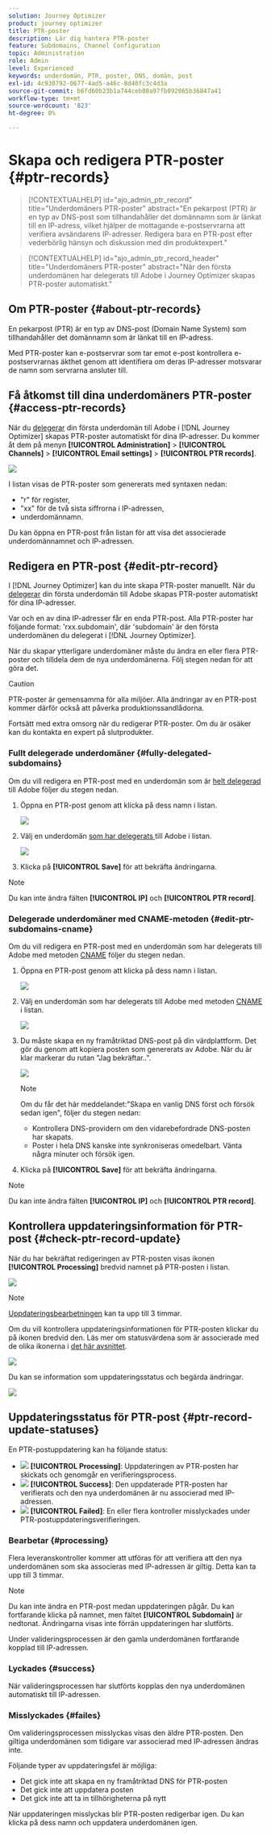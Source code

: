 ```yaml
---
solution: Journey Optimizer
product: journey optimizer
title: PTR-poster
description: Lär dig hantera PTR-poster
feature: Subdomains, Channel Configuration
topic: Administration
role: Admin
level: Experienced
keywords: underdomän, PTR, poster, DNS, domän, post
exl-id: 4c930792-0677-4ad5-a46c-8d40fc3c4d3a
source-git-commit: b6fd60b23b1a744ceb80a97fb092065b36847a41
workflow-type: tm+mt
source-wordcount: '823'
ht-degree: 0%

---
```


# Skapa och redigera PTR-poster {#ptr-records}

>[!CONTEXTUALHELP]
>id="ajo_admin_ptr_record"
>title="Underdomäners PTR-poster"
>abstract="En pekarpost (PTR) är en typ av DNS-post som tillhandahåller det domännamn som är länkat till en IP-adress, vilket hjälper de mottagande e-postservrarna att verifiera avsändarens IP-adresser. Redigera bara en PTR-post efter vederbörlig hänsyn och diskussion med din produktexpert."

>[!CONTEXTUALHELP]
>id="ajo_admin_ptr_record_header"
>title="Underdomäners PTR-poster"
>abstract="När den första underdomänen har delegerats till Adobe i Journey Optimizer skapas PTR-poster automatiskt."

## Om PTR-poster {#about-ptr-records}

En pekarpost (PTR) är en typ av DNS-post (Domain Name System) som tillhandahåller det domännamn som är länkat till en IP-adress.

Med PTR-poster kan e-postservrar som tar emot e-post kontrollera e-postservrarnas äkthet genom att identifiera om deras IP-adresser motsvarar de namn som servrarna ansluter till.

## Få åtkomst till dina underdomäners PTR-poster {#access-ptr-records}

När du [delegerar](delegate-subdomain.md) din första underdomän till Adobe i [!DNL Journey Optimizer] skapas PTR-poster automatiskt för dina IP-adresser. Du kommer åt dem på menyn **[!UICONTROL Administration]** > **[!UICONTROL Channels]** > **[!UICONTROL Email settings]** > **[!UICONTROL PTR records]**.

![](assets/ptr-records.png)

I listan visas de PTR-poster som genererats med syntaxen nedan:

* &quot;r&quot; för register,
* &quot;xx&quot; för de två sista siffrorna i IP-adressen,
* underdomännamn.

Du kan öppna en PTR-post från listan för att visa det associerade underdomännamnet och IP-adressen.

## Redigera en PTR-post {#edit-ptr-record}

I [!DNL Journey Optimizer] kan du inte skapa PTR-poster manuellt. När du [delegerar](delegate-subdomain.md) din första underdomän till Adobe skapas PTR-poster automatiskt för dina IP-adresser.

Var och en av dina IP-adresser får en enda PTR-post. Alla PTR-poster har följande format: &#39;rxx.subdomain&#39;, där &#39;subdomain&#39; är den första underdomänen du delegerat i [!DNL Journey Optimizer].

När du skapar ytterligare underdomäner måste du ändra en eller flera PTR-poster och tilldela dem de nya underdomänerna. Följ stegen nedan för att göra det.

>[!CAUTION]
>
>PTR-poster är gemensamma för alla miljöer. Alla ändringar av en PTR-post kommer därför också att påverka produktionssandlådorna.
>
>Fortsätt med extra omsorg när du redigerar PTR-poster. Om du är osäker kan du kontakta en expert på slutprodukter.

### Fullt delegerade underdomäner {#fully-delegated-subdomains}

Om du vill redigera en PTR-post med en underdomän som är [helt delegerad](delegate-subdomain.md#full-subdomain-delegation) till Adobe följer du stegen nedan.

1. Öppna en PTR-post genom att klicka på dess namn i listan.

   ![](assets/ptr-record-select.png)

1. Välj en underdomän [som har delegerats ](delegate-subdomain.md#full-subdomain-delegation) till Adobe i listan.

   ![](assets/ptr-record-subdomain.png)

1. Klicka på **[!UICONTROL Save]** för att bekräfta ändringarna.

>[!NOTE]
>
>Du kan inte ändra fälten **[!UICONTROL IP]** och **[!UICONTROL PTR record]**.

### Delegerade underdomäner med CNAME-metoden {#edit-ptr-subdomains-cname}

Om du vill redigera en PTR-post med en underdomän som har delegerats till Adobe med metoden [CNAME](delegate-subdomain.md#cname-subdomain-delegation) följer du stegen nedan.

1. Öppna en PTR-post genom att klicka på dess namn i listan.

   ![](assets/ptr-record-select.png)

1. Välj en underdomän som har delegerats till Adobe med metoden [CNAME](delegate-subdomain.md#cname-subdomain-delegation) i listan.

   ![](assets/ptr-record-subdomain-cname.png)

1. Du måste skapa en ny framåtriktad DNS-post på din värdplattform. Det gör du genom att kopiera posten som genererats av Adobe. När du är klar markerar du rutan &quot;Jag bekräftar..&quot;.

   ![](assets/ptr-record-subdomain-confirm.png)

   >[!NOTE]
   >
   >Om du får det här meddelandet:&quot;Skapa en vanlig DNS först och försök sedan igen&quot;, följer du stegen nedan:
   >   * Kontrollera DNS-providern om den vidarebefordrade DNS-posten har skapats.
   >   * Poster i hela DNS kanske inte synkroniseras omedelbart. Vänta några minuter och försök igen.

1. Klicka på **[!UICONTROL Save]** för att bekräfta ändringarna.

>[!NOTE]
>
>Du kan inte ändra fälten **[!UICONTROL IP]** och **[!UICONTROL PTR record]**.

## Kontrollera uppdateringsinformation för PTR-post {#check-ptr-record-update}

När du har bekräftat redigeringen av PTR-posten visas ikonen **[!UICONTROL Processing]** bredvid namnet på PTR-posten i listan.

![](assets/ptr-record-updating.png)

>[!NOTE]
>
>[Uppdateringsbearbetningen](#processing) kan ta upp till 3 timmar.

Om du vill kontrollera uppdateringsinformationen för PTR-posten klickar du på ikonen bredvid den. Läs mer om statusvärdena som är associerade med de olika ikonerna i [det här avsnittet](#ptr-record-update-statuses).

![](assets/ptr-record-recent-update.png)

Du kan se information som uppdateringsstatus och begärda ändringar.

![](assets/ptr-record-updates.png)

## Uppdateringsstatus för PTR-post {#ptr-record-update-statuses}

En PTR-postuppdatering kan ha följande status:

* ![](assets/do-not-localize/ptr-record-processing.png) **[!UICONTROL Processing]**: Uppdateringen av PTR-posten har skickats och genomgår en verifieringsprocess.
* ![](assets/do-not-localize/ptr-record-success.png) **[!UICONTROL Success]**: Den uppdaterade PTR-posten har verifierats och den nya underdomänen är nu associerad med IP-adressen.
* ![](assets/do-not-localize/ptr-record-failed.png) **[!UICONTROL Failed]**: En eller flera kontroller misslyckades under PTR-postuppdateringsverifieringen.

### Bearbetar {#processing}

Flera leveranskontroller kommer att utföras för att verifiera att den nya underdomänen som ska associeras med IP-adressen är giltig. Detta kan ta upp till 3 timmar.

>[!NOTE]
>
>Du kan inte ändra en PTR-post medan uppdateringen pågår. Du kan fortfarande klicka på namnet, men fältet **[!UICONTROL Subdomain]** är nedtonat. Ändringarna visas inte förrän uppdateringen har slutförts.

Under valideringsprocessen är den gamla underdomänen fortfarande kopplad till IP-adressen.

### Lyckades {#success}

När valideringsprocessen har slutförts kopplas den nya underdomänen automatiskt till IP-adressen.

### Misslyckades {#failes}

Om valideringsprocessen misslyckas visas den äldre PTR-posten. Den giltiga underdomänen som tidigare var associerad med IP-adressen ändras inte.

Följande typer av uppdateringsfel är möjliga:
* Det gick inte att skapa en ny framåtriktad DNS för PTR-posten
* Det gick inte att uppdatera posten
* Det gick inte att ta in tillhörigheterna på nytt

När uppdateringen misslyckas blir PTR-posten redigerbar igen. Du kan klicka på dess namn och uppdatera underdomänen igen.
